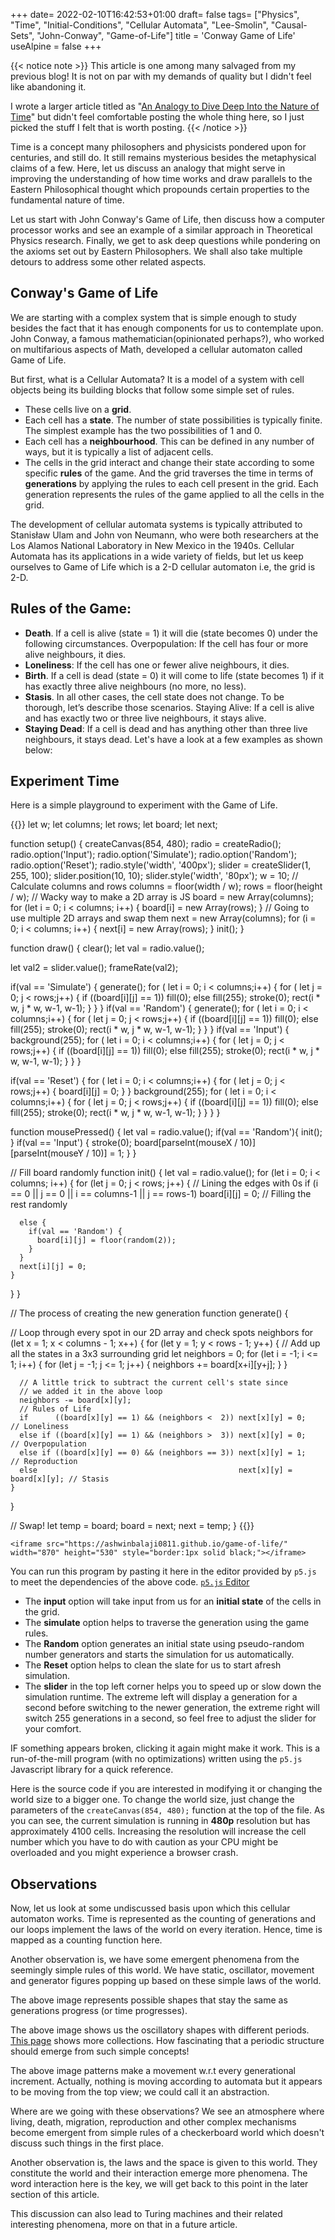 +++
date= 2022-02-10T16:42:53+01:00
draft= false
tags= ["Physics", "Time", "Initial-Conditions", "Cellular Automata", "Lee-Smolin", "Causal-Sets", "John-Conway", "Game-of-Life"]
title = 'Conway Game of Life'
useAlpine = false
+++

{{< notice note >}}
This article is one among many salvaged from my previous blog! It is not on par with my demands of quality but I didn't feel like abandoning it.

I wrote a larger article titled as "[An Analogy to Dive Deep Into the Nature of Time](https://website-5m1.pages.dev/posts/an-analogy-to-dive-deep-into-the-nature-of-time/)" but didn't feel comfortable posting the whole thing here, so I just picked the stuff I felt that is worth posting.
{{< /notice >}}

Time is a concept many philosophers and physicists pondered upon for centuries, and still do. It still remains mysterious besides the metaphysical claims of a few. Here, let us discuss an analogy that might serve in improving the understanding of how time works and draw parallels to the Eastern Philosophical thought which propounds certain properties to the fundamental nature of time.

Let us start with John Conway's Game of Life, then discuss how a computer processor works and see an example of a similar approach in Theoretical Physics research. Finally, we get to ask deep questions while pondering on the axioms set out by Eastern Philosophers. We shall also take multiple detours to address some other related aspects.

## Conway's Game of Life
We are starting with a complex system that is simple enough to study besides the fact that it has enough components for us to contemplate upon. John Conway, a famous mathematician(opinionated perhaps?), who worked on multifarious aspects of Math, developed a cellular automaton called Game of Life.

But first, what is a Cellular Automata? It is a model of a system with cell objects being its building blocks that follow some simple set of rules.

- These cells live on a **grid**.
- Each cell has a **state**. The number of state possibilities is typically finite. The simplest example has the two possibilities of 1 and 0.
- Each cell has a **neighbourhood**. This can be defined in any number of ways, but it is typically a list of adjacent cells.
- The cells in the grid interact and change their state according to some specific **rules** of the game. And the grid traverses the time in terms of **generations** by applying the rules to each cell present in the grid. Each generation represents the rules of the game applied to all the cells in the grid.

The development of cellular automata systems is typically attributed to Stanisław Ulam and John von Neumann, who were both researchers at the Los Alamos National Laboratory in New Mexico in the 1940s. Cellular Automata has its applications in a wide variety of fields, but let us keep ourselves to Game of Life which is a 2-D cellular automaton i.e, the grid is 2-D.

## Rules of the Game:


- **Death**. If a cell is alive (state = 1) it will die (state becomes 0) under the following circumstances.
Overpopulation: If the cell has four or more alive neighbours, it dies.
- **Loneliness**: If the cell has one or fewer alive neighbours, it dies.
- **Birth**. If a cell is dead (state = 0) it will come to life (state becomes 1) if it has exactly three alive neighbours (no more, no less).
- **Stasis**. In all other cases, the cell state does not change. To be thorough, let’s describe those scenarios.
Staying Alive: If a cell is alive and has exactly two or three live neighbours, it stays alive.
- **Staying Dead**: If a cell is dead and has anything other than three live neighbours, it stays dead.
Let's have a look at a few examples as shown below:


## Experiment Time
Here is a simple playground to experiment with the Game of Life.


{{<highlight text>}}
let w;
let columns;
let rows;
let board;
let next;

function setup() {
  createCanvas(854, 480);
  radio = createRadio();
  radio.option('Input');
  radio.option('Simulate');
  radio.option('Random');
  radio.option('Reset');
  radio.style('width', '400px');
  slider = createSlider(1, 255, 100);
  slider.position(10, 10);
  slider.style('width', '80px');
  w = 10;
  // Calculate columns and rows
  columns = floor(width / w);
  rows = floor(height / w);
  // Wacky way to make a 2D array is JS
  board = new Array(columns);
  for (let i = 0; i < columns; i++) {
    board[i] = new Array(rows);
  }
  // Going to use multiple 2D arrays and swap them
  next = new Array(columns);
  for (i = 0; i < columns; i++) {
    next[i] = new Array(rows);
  }
  init();
}

function draw() {
  clear();
  let val = radio.value();
  
  let val2 = slider.value();
  frameRate(val2);
  
  if(val == 'Simulate') {
    generate();
    for ( let i = 0; i < columns;i++) {
      for ( let j = 0; j < rows;j++) {
        if ((board[i][j] == 1)) fill(0);
        else fill(255);
        stroke(0);
        rect(i * w, j * w, w-1, w-1);
      }
    }
  }
  if(val == 'Random') {
    generate();
    for ( let i = 0; i < columns;i++) {
      for ( let j = 0; j < rows;j++) {
        if ((board[i][j] == 1)) fill(0);
        else fill(255);
        stroke(0);
        rect(i * w, j * w, w-1, w-1);
      }
    }
  }
  if(val == 'Input') {
    background(255);
    for ( let i = 0; i < columns;i++) {
      for ( let j = 0; j < rows;j++) {
        if ((board[i][j] == 1)) fill(0);
        else fill(255);
        stroke(0);
        rect(i * w, j * w, w-1, w-1);
      }
    }
  }
  
  if(val == 'Reset') {
    for ( let i = 0; i < columns;i++) {
      for ( let j = 0; j < rows;j++) {
        board[i][j] = 0;
      }
    }
    background(255);
    for ( let i = 0; i < columns;i++) {
      for ( let j = 0; j < rows;j++) {
        if ((board[i][j] == 1)) fill(0);
        else fill(255);
        stroke(0);
        rect(i * w, j * w, w-1, w-1);
      }
    }
  }
}

function mousePressed() {
  let val = radio.value();
  if(val == 'Random'){
    init();
  }
  if(val == 'Input') {
    stroke(0);
    board[parseInt(mouseX / 10)][parseInt(mouseY / 10)] = 1;
  }
}

// Fill board randomly
function init() {
  let val = radio.value();
  for (let i = 0; i < columns; i++) {
    for (let j = 0; j < rows; j++) {
      // Lining the edges with 0s
      if (i == 0 || j == 0 || i == columns-1 || j == rows-1) board[i][j] = 0;
      // Filling the rest randomly
      
      else {
        if(val == 'Random') {
          board[i][j] = floor(random(2));
        }
      }
      next[i][j] = 0;
    }
  }
}

// The process of creating the new generation
function generate() {

  // Loop through every spot in our 2D array and check spots neighbors
  for (let x = 1; x < columns - 1; x++) {
    for (let y = 1; y < rows - 1; y++) {
      // Add up all the states in a 3x3 surrounding grid
      let neighbors = 0;
      for (let i = -1; i <= 1; i++) {
        for (let j = -1; j <= 1; j++) {
          neighbors += board[x+i][y+j];
        }
      }

      // A little trick to subtract the current cell's state since
      // we added it in the above loop
      neighbors -= board[x][y];
      // Rules of Life
      if      ((board[x][y] == 1) && (neighbors <  2)) next[x][y] = 0;           // Loneliness
      else if ((board[x][y] == 1) && (neighbors >  3)) next[x][y] = 0;           // Overpopulation
      else if ((board[x][y] == 0) && (neighbors == 3)) next[x][y] = 1;           // Reproduction
      else                                             next[x][y] = board[x][y]; // Stasis
    }
  }

  // Swap!
  let temp = board;
  board = next;
  next = temp;
}
{{</highlight>}}



`<iframe src="https://ashwinbalaji0811.github.io/game-of-life/" width="870" height="530" style="border:1px solid black;"></iframe>`

You can run this program by pasting it here in the editor provided by `p5.js` to meet the dependencies of the above code. [`p5.js` Editor](https://editor.p5js.org/)

- The **input** option will take input from us for an **initial state** of the cells in the grid.
- The **simulate** option helps to traverse the generation using the game rules.
- The **Random** option generates an initial state using pseudo-random number generators and starts the simulation for us automatically.
- The **Reset** option helps to clean the slate for us to start afresh simulation.
- The **slider** in the top left corner helps you to speed up or slow down the simulation runtime. The extreme left will display a generation for a second before switching to the newer generation, the extreme right will switch 255 generations in a second, so feel free to adjust the slider for your comfort.

IF something appears broken, clicking it again might make it work. This is a run-of-the-mill program (with no optimizations) written using the `p5.js` Javascript library for a quick reference.

Here is the source code if you are interested in modifying it or changing the world size to a bigger one. To change the world size, just change the parameters of the `createCanvas(854, 480);` function at the top of the file. As you can see, the current simulation is running in **480p** resolution but has approximately 4100 cells. Increasing the resolution will increase the cell number which you have to do with caution as your CPU might be overloaded and you might experience a browser crash.

## Observations
Now, let us look at some undiscussed basis upon which this cellular automaton works. Time is represented as the counting of generations and our loops implement the laws of the world on every iteration. Hence, time is mapped as a counting function here.

Another observation is, we have some emergent phenomena from the seemingly simple rules of this world. We have static, oscillator, movement and generator figures popping up based on these simple laws of the world.

The above image represents possible shapes that stay the same as generations progress (or time progresses).

The above image shows us the oscillatory shapes with different periods. [This page](https://en.wikipedia.org/wiki/Conway%27s_Game_of_Life?ref=ashwin-balaji#Examples_of_patterns) shows more collections. How fascinating that a periodic structure should emerge from such simple concepts!




The above image patterns make a movement w.r.t every generational increment. Actually, nothing is moving according to automata but it appears to be moving from the top view; we could call it an abstraction.

Where are we going with these observations? We see an atmosphere where living, death, migration, reproduction and other complex mechanisms become emergent from simple rules of a checkerboard world which doesn't discuss such things in the first place.

Another observation is, the laws and the space is given to this world. They constitute the world and their interaction emerge more phenomena. The word interaction here is the key, we will get back to this point in the later section of this article.

This discussion can also lead to Turing machines and their related interesting phenomena, more on that in a future article.
